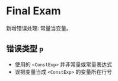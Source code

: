 # Final Exam

新增错误处理: 常量当变量。

## 错误类型 `p`

- 使用的 `<ConstExp>` 并非常量或常量表达式
- 误把变量当成 `<ConstExp>` 的变量所在行号

